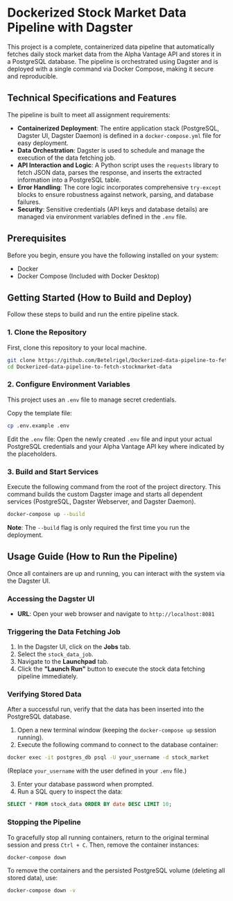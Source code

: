 # Dockerized Stock Market Data Pipeline with Dagster

This project is a complete, containerized data pipeline that automatically fetches daily stock market data from the Alpha Vantage API and stores it in a PostgreSQL database. The pipeline is orchestrated using Dagster and is deployed with a single command via Docker Compose, making it secure and reproducible.

## Technical Specifications and Features

The pipeline is built to meet all assignment requirements:

- **Containerized Deployment**: The entire application stack (PostgreSQL, Dagster UI, Dagster Daemon) is defined in a `docker-compose.yml` file for easy deployment.
- **Data Orchestration**: Dagster is used to schedule and manage the execution of the data fetching job.
- **API Interaction and Logic**: A Python script uses the `requests` library to fetch JSON data, parses the response, and inserts the extracted information into a PostgreSQL table.
- **Error Handling**: The core logic incorporates comprehensive `try-except` blocks to ensure robustness against network, parsing, and database failures.
- **Security**: Sensitive credentials (API keys and database details) are managed via environment variables defined in the `.env` file.

## Prerequisites

Before you begin, ensure you have the following installed on your system:

- Docker
- Docker Compose (Included with Docker Desktop)

## Getting Started (How to Build and Deploy)

Follow these steps to build and run the entire pipeline stack.

### 1. Clone the Repository
First, clone this repository to your local machine.

```bash
git clone https://github.com/Betelrigel/Dockerized-data-pipeline-to-fetch-stockmarket-data.git
cd Dockerized-data-pipeline-to-fetch-stockmarket-data
```

### 2. Configure Environment Variables
This project uses an `.env` file to manage secret credentials.

Copy the template file:

```bash
cp .env.example .env
```

Edit the `.env` file: Open the newly created `.env` file and input your actual PostgreSQL credentials and your Alpha Vantage API key where indicated by the placeholders.

### 3. Build and Start Services
Execute the following command from the root of the project directory. This command builds the custom Dagster image and starts all dependent services (PostgreSQL, Dagster Webserver, and Dagster Daemon).

```bash
docker-compose up --build
```

**Note**: The `--build` flag is only required the first time you run the deployment.

## Usage Guide (How to Run the Pipeline)
Once all containers are up and running, you can interact with the system via the Dagster UI.

### Accessing the Dagster UI
- **URL**: Open your web browser and navigate to `http://localhost:8081`

### Triggering the Data Fetching Job
1. In the Dagster UI, click on the **Jobs** tab.
2. Select the `stock_data_job`.
3. Navigate to the **Launchpad** tab.
4. Click the **"Launch Run"** button to execute the stock data fetching pipeline immediately.

### Verifying Stored Data
After a successful run, verify that the data has been inserted into the PostgreSQL database.

1. Open a new terminal window (keeping the `docker-compose up` session running).
2. Execute the following command to connect to the database container:

```bash
docker exec -it postgres_db psql -U your_username -d stock_market
```

(Replace `your_username` with the user defined in your `.env` file.)

3. Enter your database password when prompted.
4. Run a SQL query to inspect the data:

```sql
SELECT * FROM stock_data ORDER BY date DESC LIMIT 10;
```

### Stopping the Pipeline
To gracefully stop all running containers, return to the original terminal session and press `Ctrl + C`. Then, remove the container instances:

```bash
docker-compose down
```

To remove the containers and the persisted PostgreSQL volume (deleting all stored data), use:

```bash
docker-compose down -v
```
